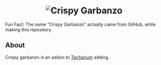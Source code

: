 <h1 align=center> <img alt="Crispy Garbanzo" src="https://user-images.githubusercontent.com/69123018/171284529-be0711db-6d9d-4e79-994c-93d207de0e1e.png"> </h1>

Fun Fact: The name "Crispy Garbanzo" actually came from GitHub, while making this repository.

## About

Crispy garbanzo is an addon to [Techarium](https://github.com/bernie-g/Techarium) adding <insert something here>.

<more details and things>
